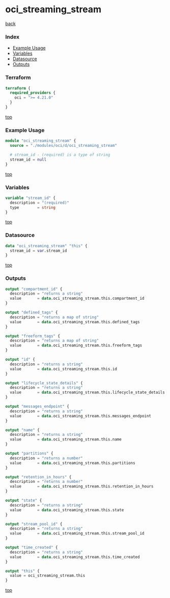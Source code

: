 # oci_streaming_stream

[back](../oci.md)

### Index

- [Example Usage](#example-usage)
- [Variables](#variables)
- [Datasource](#datasource)
- [Outputs](#outputs)

### Terraform

```terraform
terraform {
  required_providers {
    oci = ">= 4.21.0"
  }
}
```

[top](#index)

### Example Usage

```terraform
module "oci_streaming_stream" {
  source = "./modules/oci/d/oci_streaming_stream"

  # stream_id - (required) is a type of string
  stream_id = null
}
```

[top](#index)

### Variables

```terraform
variable "stream_id" {
  description = "(required)"
  type        = string
}
```

[top](#index)

### Datasource

```terraform
data "oci_streaming_stream" "this" {
  stream_id = var.stream_id
}
```

[top](#index)

### Outputs

```terraform
output "compartment_id" {
  description = "returns a string"
  value       = data.oci_streaming_stream.this.compartment_id
}

output "defined_tags" {
  description = "returns a map of string"
  value       = data.oci_streaming_stream.this.defined_tags
}

output "freeform_tags" {
  description = "returns a map of string"
  value       = data.oci_streaming_stream.this.freeform_tags
}

output "id" {
  description = "returns a string"
  value       = data.oci_streaming_stream.this.id
}

output "lifecycle_state_details" {
  description = "returns a string"
  value       = data.oci_streaming_stream.this.lifecycle_state_details
}

output "messages_endpoint" {
  description = "returns a string"
  value       = data.oci_streaming_stream.this.messages_endpoint
}

output "name" {
  description = "returns a string"
  value       = data.oci_streaming_stream.this.name
}

output "partitions" {
  description = "returns a number"
  value       = data.oci_streaming_stream.this.partitions
}

output "retention_in_hours" {
  description = "returns a number"
  value       = data.oci_streaming_stream.this.retention_in_hours
}

output "state" {
  description = "returns a string"
  value       = data.oci_streaming_stream.this.state
}

output "stream_pool_id" {
  description = "returns a string"
  value       = data.oci_streaming_stream.this.stream_pool_id
}

output "time_created" {
  description = "returns a string"
  value       = data.oci_streaming_stream.this.time_created
}

output "this" {
  value = oci_streaming_stream.this
}
```

[top](#index)